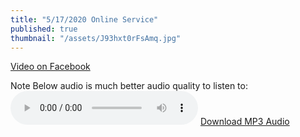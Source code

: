 ```yaml
---
title: "5/17/2020 Online Service"
published: true
thumbnail: "/assets/J93hxt0rFsAmq.jpg"
---
```

<a href="https://www.facebook.com/WorthingtonBaptistChurch/videos/240316650591605/">Video on Facebook</a>

Note Below audio is much better audio quality to listen to:
<audio controls>
  <source src="https://ia801404.us.archive.org/11/items/sm-5-17-2020/sm%205-17-2020.mp3" type="audio/mpeg">
Your browser does not support the audio element.
</audio>
<a href="https://ia801404.us.archive.org/11/items/sm-5-17-2020/sm%205-17-2020.mp3" download>Download MP3 Audio</a>



